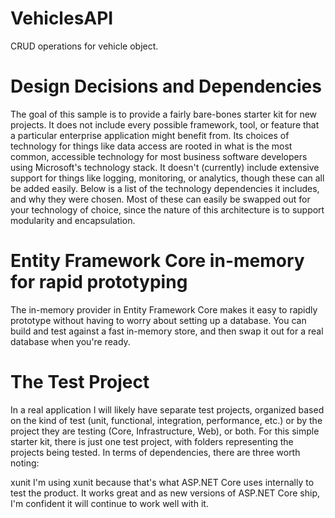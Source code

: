 # VehiclesAPI 
CRUD operations for vehicle object.


# Design Decisions and Dependencies
The goal of this sample is to provide a fairly bare-bones starter kit for new projects. It does not include every possible framework, tool, or feature that a particular enterprise application might benefit from. Its choices of technology for things like data access are rooted in what is the most common, accessible technology for most business software developers using Microsoft's technology stack. It doesn't (currently) include extensive support for things like logging, monitoring, or analytics, though these can all be added easily. Below is a list of the technology dependencies it includes, and why they were chosen. Most of these can easily be swapped out for your technology of choice, since the nature of this architecture is to support modularity and encapsulation.

# Entity Framework Core in-memory for rapid prototyping
The in-memory provider in Entity Framework Core makes it easy to rapidly prototype without having to worry about setting up a database. You can build and test against a fast in-memory store, and then swap it out for a real database when you're ready.

# The Test Project
In a real application I will likely have separate test projects, organized based on the kind of test (unit, functional, integration, performance, etc.) or by the project they are testing (Core, Infrastructure, Web), or both. For this simple starter kit, there is just one test project, with folders representing the projects being tested. In terms of dependencies, there are three worth noting:

xunit I'm using xunit because that's what ASP.NET Core uses internally to test the product. It works great and as new versions of ASP.NET Core ship, I'm confident it will continue to work well with it.
